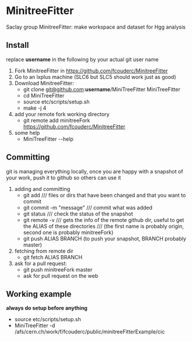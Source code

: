 MinitreeFitter
==============

Saclay group MinitreeFitter: make workspace and dataset for Hgg analysis

Install
--------

replace **username** in the following by your actual git user name

1. Fork MinitreeFitter in https://github.com/fcouderc/MinitreeFitter
2. Go to an lxplus machine (SLC6 but SLC5 should work just as good)
3. Download MinitreeFitter:
   - git clone git@github.com:**username**/MiniTreeFitter MiniTreeFitter
   - cd MiniTreeFitter
   - source etc/scripts/setup.sh
   - make -j 4   
4. add your remote fork working directory
   - git remote add minitreeFork https://github.com/fcouderc/MinitreeFitter
5. some help
   - MiniTreeFitter --help


Committing 
----------

git is managing everything locally, once you are happy with a snapshot of your work, push it to github so others can use it

1. adding and committing
   - git add <files> <dirs>   /// files or dirs that have been changed and that you want to commit
   - git commit -m "message"  /// commit what was added
   - git status               /// check the status of the snapshot
   - git remote -v            /// gets the info of the remote github dir, useful to get the ALIAS of these directories
        	                    /// (the first name is probably origin, second one is probably minitreeFork)
   - git push ALIAS BRANCH (to push your snapshot, BRANCH probably master)
2. fetching from remote dir
   - git fetch ALIAS BRANCH   
3. ask for a pull request:
   - git push minitreeFork master
   - ask for pull request on the web

Working example
---------------

__always do setup before anything__
   - source etc/scripts/setup.sh
   - MiniTreeFitter -d /afs/cern.ch/work/f/fcouderc/public/minitreeFitterExample/cic


